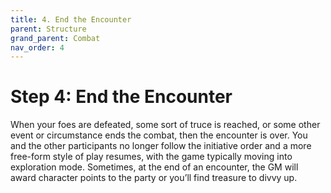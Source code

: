 ```yaml
---
title: 4. End the Encounter
parent: Structure
grand_parent: Combat
nav_order: 4
---
```


# Step 4: End the Encounter
When your foes are defeated, some sort of truce is reached, or some other event or circumstance ends the combat, then the encounter is over. You and the other participants no longer follow the initiative order and a more free-form style of play resumes, with the game typically moving into exploration mode. Sometimes, at the end of an encounter, the GM will award character points to the party or you’ll find treasure to divvy up.
